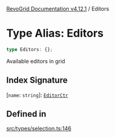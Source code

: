 [RevoGrid Documentation v4.12.1](README.md) / Editors

# Type Alias: Editors

```ts
type Editors: {};
```

Available editors in grid

## Index Signature

 \[`name`: `string`\]: [`EditorCtr`](TypeAlias.EditorCtr.md)

## Defined in

[src/types/selection.ts:146](https://github.com/revolist/revogrid/blob/d509c0063a76a472726c991b21f1c163442771b4/src/types/selection.ts#L146)
